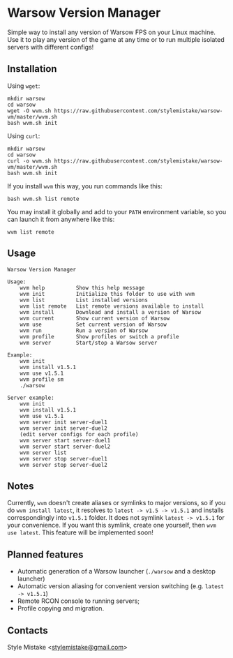# Warsow Version Manager

Simple way to install any version of Warsow FPS on your Linux machine. Use it
to play any version of the game at any time or to run multiple isolated servers
with different configs!


## Installation

Using `wget`:

```
mkdir warsow
cd warsow
wget -O wvm.sh https://raw.githubusercontent.com/stylemistake/warsow-vm/master/wvm.sh
bash wvm.sh init
```

Using `curl`:

```
mkdir warsow
cd warsow
curl -o wvm.sh https://raw.githubusercontent.com/stylemistake/warsow-vm/master/wvm.sh
bash wvm.sh init
```

If you install `wvm` this way, you run commands like this:

```
bash wvm.sh list remote
```

You may install it globally and add to your `PATH` environment variable, so you
can launch it from anywhere like this:

```
wvm list remote
```


## Usage

```
Warsow Version Manager

Usage:
    wvm help          Show this help message
    wvm init          Initialize this folder to use with wvm
    wvm list          List installed versions
    wvm list remote   List remote versions available to install
    wvm install       Download and install a version of Warsow
    wvm current       Show current version of Warsow
    wvm use           Set current version of Warsow
    wvm run           Run a version of Warsow
    wvm profile       Show profiles or switch a profile
    wvm server        Start/stop a Warsow server

Example:
    wvm init
    wvm install v1.5.1
    wvm use v1.5.1
    wvm profile sm
    ./warsow

Server example:
    wvm init
    wvm install v1.5.1
    wvm use v1.5.1
    wvm server init server-duel1
    wvm server init server-duel2
    (edit server configs for each profile)
    wvm server start server-duel1
    wvm server start server-duel2
    wvm server list
    wvm server stop server-duel1
    wvm server stop server-duel2
```


## Notes

Currently, `wvm` doesn't create aliases or symlinks to major versions, so if
you do `wvm install latest`, it resolves to `latest -> v1.5 -> v1.5.1` and
installs correspondingly into `v1.5.1` folder. It does not symlink
`latest -> v1.5.1` for your convenience. If you want this symlink, create one
yourself, then `wvm use latest`. This feature will be implemented soon!


## Planned features

* Automatic generation of a Warsow launcher (`./warsow` and a desktop launcher)
* Automatic version aliasing for convenient version switching (e.g.
`latest -> v1.5.1`)
* Remote RCON console to running servers;
* Profile copying and migration.


## Contacts

Style Mistake <[stylemistake@gmail.com]>

[stylemistake.com]: http://stylemistake.com
[stylemistake@gmail.com]: mailto:stylemistake@gmail.com
